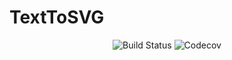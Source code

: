 # TextToSVG

<center>

![Build Status](https://img.shields.io/travis/com/ToddLowell/text-to-svg-path.svg?style=for-the-badge) ![Codecov](https://img.shields.io/codecov/c/github/ToddLowell/text-to-svg-path.svg?label=codecov&style=for-the-badge&token=YBBR9R5ALN)

</center>
